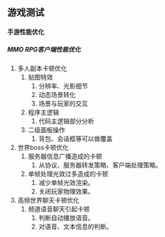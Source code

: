 ## 游戏测试
#### 手游性能优化
##### MMO RPG客户端性能优化
1. 多人副本卡顿优化
   1. 贴图特效
      1. 分辨率、光影细节
      2. 动态场景转化
      3. 场景与玩家的交互
   2. 程序主逻辑
      1. 代码主逻辑部分分析
   3. 二级面板操作
      1. 背包、会话框等可以做覆盖
2. 世界boss卡顿优化
   1. 服务器信息广播造成的卡顿
      1. 从协议、服务器转发策略、客户端处理策略。
   2. 单帧处理光效过多造成的卡顿
      1. 减少单帧光效渲染。
      2. 关闭玩家物理效果。
3. 高频世界聊天卡顿优化
   1. 频道语音聊天引起卡顿
      1. 判断自动播放语音。
      2. 对语音、文本信息的判断。